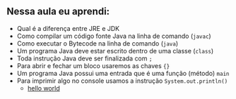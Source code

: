 ## Nessa aula eu aprendi:

- Qual é a diferença entre JRE e JDK
- Como compilar um código fonte Java na linha de comando (`javac`)
- Como executar o Bytecode na linha de comando (`java`)
- Um programa Java deve estar escrito dentro de uma classe (`class`)
- Toda instrução Java deve ser finalizada com `;`
- Para abrir e fechar um bloco usaremos as chaves `{}`
- Um programa Java possui uma entrada que é uma função (método) `main`
- Para imprimir algo no console usamos a instrução `System.out.println()`
	- [hello world](https://github.com/nogran/java_alura/blob/main/02.Instalacao_e_o_primeiro_programa/Programa.java)

